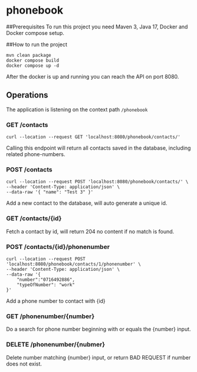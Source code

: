 # phonebook

##Prerequisites
To run this project you need Maven 3, Java 17, Docker and Docker compose setup.

##How to run the project

````
mvn clean package
docker compose build
docker compose up -d
````

After the docker is up and running you can reach the API on port 8080.

## Operations

The application is listening on the context path `/phonebook` 

### GET /contacts
````
curl --location --request GET 'localhost:8080/phonebook/contacts/'
````
Calling this endpoint will return all contacts saved in the database, including related phone-numbers.

### POST /contacts
````
curl --location --request POST 'localhost:8080/phonebook/contacts/' \
--header 'Content-Type: application/json' \
--data-raw '{ "name": "Test 3" }'
````
Add a new contact to the database, will auto generate a unique id.

### GET /contacts/{id}
Fetch a contact by id, will return 204 no content if no match is found.

### POST /contacts/{id}/phonenumber
````
curl --location --request POST 'localhost:8080/phonebook/contacts/1/phonenumber' \
--header 'Content-Type: application/json' \
--data-raw '{
    "number":"0716492886",
    "typeOfNumber": "work"
}'
````
Add a phone number to contact with {id} 

### GET /phonenumber/{number}
Do a search for phone number beginning with or equals the {number} input.

### DELETE /phonenumber/{nubmer}
Delete number matching {number} input, or return BAD REQUEST if number does not exist.